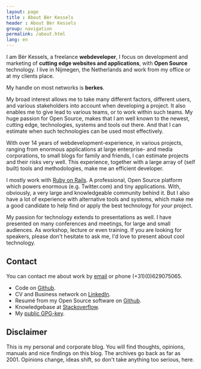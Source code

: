 ```yaml
---
layout: page
title : About Bèr Kessels
header : About Bèr Kessels
group: navigation
permalink: /about.html
lang: en
---
```


I am Bèr Kessels, a freelance **webdeveloper**, I focus on development
and marketing of **cutting edge websites and applications**, with **Open
Source** technology. I live in Nijmegen, the Netherlands and work from
my office or at my clients place.

My handle on most networks is **berkes**.

My broad interest allows me to take many different factors, different
users, and various stakeholders into account when developing a project.
It also enables me to give lead to various teams, or to work within such
teams. My huge passion for Open Source, makes that I am well known to
the newest, cutting edge, technologies, systems and tools out there. And
that I can estimate when such technologies can be used most effectively.

With over 14 years of webdevelopment-experience, in various projects,
ranging from enormous applications at large enterprise- and media
corporations, to small blogs for family and friends, I can estimate
projects and their risks very well. 
This experience, together with a large array of (self built) tools and
methodologies, make me an efficient developer.

I mostly work with [Ruby on Rails](http://rubyonrails.org). A
professional, Open Source platform which powers enormous (e.g.
Twitter.com) and tiny applications. With, obviously, a very large and
knowledgeable community behind it. But I also have a lot of experience
with alternative tools and systems, which make me a good candidate to
help find or apply the best technology for _your_ project.

My passion for technology extends to presentations as well. I have
presented on many conferences and meetings, for large and small
audiences. As workshop, lecture or even training. If you are looking for
speakers, please don't hesitate to ask me, I'd love to present about
cool technology.

## Contact
You can contact me about work by [email](mailot:ber@berk.es) or phone
(+31)(0)629075065.

* Code on [Github](https://github.com/berkes/).
* CV and Business network on [LinkedIn](http://www.linkedin.com/profile?viewProfile=&key=9270755).
* Resumé from my Open Source software on [Github](http://resume.github.io/?berkes).
* Knowledgebase at [Stackoverflow](http://stackoverflow.com/users/73673/berkes).
* My [public GPG-key](http://berk.es/berkes_pub.gpg).

## Disclaimer
This is my personal and corporate blog. You will find thoughts,
opinions, manuals and nice findings on this blog. The archives go back
as far as 2001. Opinions change, ideas shift, so don't take anything too
serious, here.
